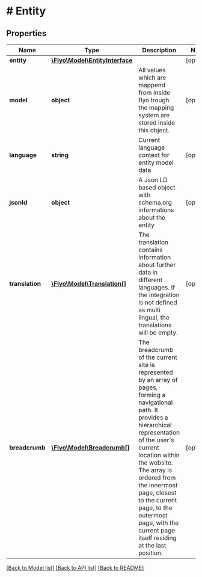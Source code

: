 # # Entity

## Properties

Name | Type | Description | Notes
------------ | ------------- | ------------- | -------------
**entity** | [**\Flyo\Model\EntityInterface**](EntityInterface.md) |  | [optional]
**model** | **object** | All values which are mappend from inside flyo trough the mapping system are stored inside this object. | [optional]
**language** | **string** | Current language context for entity model data | [optional]
**jsonld** | **object** | A Json LD based object with schema.org informations about the entity | [optional]
**translation** | [**\Flyo\Model\Translation[]**](Translation.md) | The translation contains information about further data in different languages. If the integration is not defined as multi lingual, the translations will be empty. | [optional]
**breadcrumb** | [**\Flyo\Model\Breadcrumb[]**](Breadcrumb.md) | The breadcrumb of the current site is represented by an array of pages, forming a navigational path. It provides a hierarchical representation of the user&#39;s current location within the website. The array is ordered from the innermost page, closest to the current page, to the outermost page, with the current page itself residing at the last position. | [optional]

[[Back to Model list]](../../README.md#models) [[Back to API list]](../../README.md#endpoints) [[Back to README]](../../README.md)

